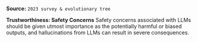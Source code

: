 **Source:** `2023 survey & evolutionary tree`

**Trustworthiness: Safety Concerns**
Safety concerns associated with LLMs should be given utmost importance as the potentially harmful or biased outputs, and hallucinations from LLMs can result in severe consequences.

